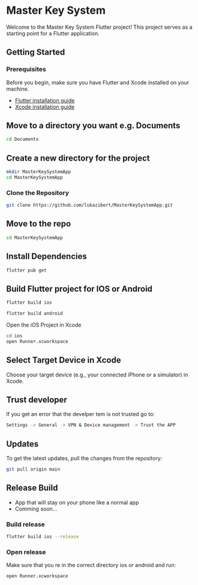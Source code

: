 # Master Key System

Welcome to the Master Key System Flutter project! This project serves as a starting point for a Flutter application.

## Getting Started

### Prerequisites

Before you begin, make sure you have Flutter and Xcode installed on your machine.

- [Flutter installation guide](https://flutter.dev/docs/get-started/install)
- [Xcode installation guide](https://developer.apple.com/xcode/)

## Move to a directory you want e.g. Documents

````bash
cd Documents
````

## Create a new directory for the project

````bash
mkdir MasterKeySystemApp
cd MasterKeySystemApp
````

### Clone the Repository

```bash
git clone https://github.com/lukazibert/MasterKeySystemApp.git
````

## Move to the repo

````bash
cd MasterKeySystemApp
````

## Install Dependencies

````bash
flutter pub get
````

## Build Flutter project for IOS or Android

````bash
flutter build ios
````

````bash
flutter build android
````

Open the iOS Project in Xcode

````bash
cd ios
open Runner.xcworkspace
````

## Select Target Device in Xcode
Choose your target device (e.g., your connected iPhone or a simulator) in Xcode.

## Trust developer
If you get an error that the develper tem is not trusted go to:

````bash
Settings -> General -> VPN & Device management -> Trust the APP
````

## Updates

To get the latest updates, pull the changes from the repository:

````bash
git pull origin main
````


## Release Build
* App that will stay on your phone like a normal app
* Comming soon...

### Build release

````bash
flutter build ios --release
````

### Open release

Make sure that you re in the correct directory ios or android and run:

````bash
open Runner.xcworkspace
````



